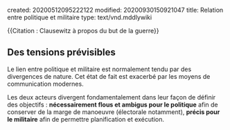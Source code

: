 created: 20200512095222122
modified: 20200930150921047
title: Relation entre politique et militaire
type: text/vnd.mddlywiki

{{Citation : Clausewitz à propos du but de la guerre}}

## Des tensions prévisibles

Le lien entre politique et militaire est normalement tendu par des divergences de nature. Cet état de fait est exacerbé par les moyens de communication modernes.

Les deux acteurs divergent fondamentalement dans leur façon de définir des objectifs : **nécessairement flous et ambigus pour le politique** afin de conserver de la marge de manoeuvre (électorale notamment), **précis pour le militaire** afin de permettre planification et exécution.